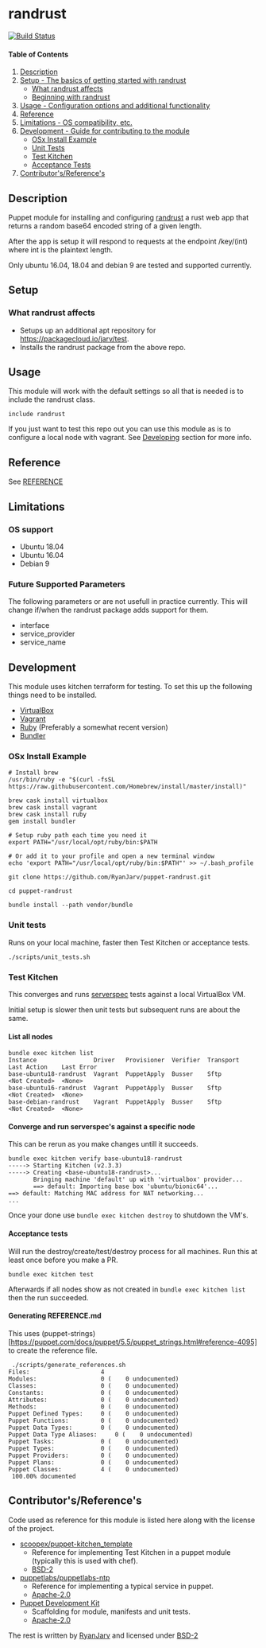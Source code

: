 # randrust
[![Build Status](https://travis-ci.org/RyanJarv/puppet-randrust.svg?branch=master)](https://travis-ci.org/RyanJarv/puppet-randrust)

#### Table of Contents

1. [Description](#description)
2. [Setup - The basics of getting started with randrust](#setup)
    * [What randrust affects](#what-randrust-affects)
    * [Beginning with randrust](#beginning-with-randrust)
3. [Usage - Configuration options and additional functionality](#usage)
4. [Reference](./REFERENCE.md)
5. [Limitations - OS compatibility, etc.](#limitations)
6. [Development - Guide for contributing to the module](#development)
    * [OSx Install Example](#osx-install-example)
    * [Unit Tests](#unit-tests)
    * [Test Kitchen](#test-kitchen)
    * [Acceptance Tests](#acceptance-tests)
6. [Contributor's/Reference's](#contributors/references)

## Description

Puppet module for installing and configuring [randrust](https://github.com/RyanJarv/randrust) a rust web app that returns a random base64 encoded string of a given length.

After the app is setup it will respond to requests at the endpoint /key/(int) where int is the plaintext length.

Only ubuntu 16.04, 18.04 and debian 9 are tested and supported currently.

## Setup

### What randrust affects

* Setups up an additional apt repository for https://packagecloud.io/jarv/test.
* Installs the randrust package from the above repo.

## Usage


This module will work with the default settings so all that is needed is to include
the randrust class.

```
include randrust
```

If you just want to test this repo out you can use this module as is to configure a
local node with vagrant. See [Developing](#Developing) section for more info.

## Reference

See [REFERENCE](./REFERENCE.md)

## Limitations

### OS support
* Ubuntu 18.04
* Ubuntu 16.04
* Debian 9

### Future Supported Parameters
The following parameters or are not usefull in practice currently. This will
change if/when the randrust package adds support for them.

* interface
* service_provider
* service_name

## Development

This module uses kitchen terraform for testing. To set this up the following things
need to be installed.

* [VirtualBox](https://www.virtualbox.org/wiki/Downloads)
* [Vagrant](https://www.vagrantup.com/downloads.html)
* [Ruby](https://rvm.io/) (Preferably a somewhat recent version)
* [Bundler](https://bundler.io/)

### OSx Install Example
```
# Install brew
/usr/bin/ruby -e "$(curl -fsSL https://raw.githubusercontent.com/Homebrew/install/master/install)"

brew cask install virtualbox
brew cask install vagrant
brew cask install ruby
gem install bundler

# Setup ruby path each time you need it
export PATH="/usr/local/opt/ruby/bin:$PATH

# Or add it to your profile and open a new terminal window
echo 'export PATH="/usr/local/opt/ruby/bin:$PATH"' >> ~/.bash_profile

git clone https://github.com/RyanJarv/puppet-randrust.git

cd puppet-randrust

bundle install --path vendor/bundle
```

### Unit tests

Runs on your local machine, faster then Test Kitchen or acceptance tests.

```
./scripts/unit_tests.sh 
```

### Test Kitchen

This converges and runs [serverspec](https://github.com/RyanJarv/puppet-randrust/blob/master/test/integration/base/serverspec/randrust_spec.rb) tests against a local VirtualBox VM.

Initial setup is slower then unit tests but subsequent runs are about the same.


#### List all nodes
```
bundle exec kitchen list
Instance                Driver   Provisioner  Verifier  Transport  Last Action    Last Error
base-ubuntu18-randrust  Vagrant  PuppetApply  Busser    Sftp       <Not Created>  <None>
base-ubuntu16-randrust  Vagrant  PuppetApply  Busser    Sftp       <Not Created>  <None>
base-debian-randrust    Vagrant  PuppetApply  Busser    Sftp       <Not Created>  <None>
```

#### Converge and run serverspec's against a specific node
This can be rerun as you make changes untill it succeeds.
```
bundle exec kitchen verify base-ubuntu18-randrust
-----> Starting Kitchen (v2.3.3)
-----> Creating <base-ubuntu18-randrust>...
       Bringing machine 'default' up with 'virtualbox' provider...
       ==> default: Importing base box 'ubuntu/bionic64'...
==> default: Matching MAC address for NAT networking...
...
```

Once your done use `bundle exec kitchen destroy` to shutdown the VM's.

#### Acceptance tests
Will run the destroy/create/test/destroy process for all machines. Run this at least once before you make a PR.

```
bundle exec kitchen test
```

Afterwards if all nodes show as not created in `bundle exec kitchen list` then the run succeeded.

#### Generating REFERENCE.md
This uses (puppet-strings)[https://puppet.com/docs/puppet/5.5/puppet_strings.html#reference-4095] to create the reference file.

```
 ./scripts/generate_references.sh 
Files:                    4
Modules:                  0 (    0 undocumented)
Classes:                  0 (    0 undocumented)
Constants:                0 (    0 undocumented)
Attributes:               0 (    0 undocumented)
Methods:                  0 (    0 undocumented)
Puppet Defined Types:     0 (    0 undocumented)
Puppet Functions:         0 (    0 undocumented)
Puppet Data Types:        0 (    0 undocumented)
Puppet Data Type Aliases:     0 (    0 undocumented)
Puppet Tasks:             0 (    0 undocumented)
Puppet Types:             0 (    0 undocumented)
Puppet Providers:         0 (    0 undocumented)
Puppet Plans:             0 (    0 undocumented)
Puppet Classes:           4 (    0 undocumented)
 100.00% documented
 ```


## Contributor's/Reference's

Code used as reference for this module is listed here along with the license of the project.

* [scoopex/puppet-kitchen_template](https://github.com/scoopex/puppet-kitchen_template)
  * Reference for implementing Test Kitchen in a puppet module (typically this is used with chef).
  * [BSD-2](https://github.com/scoopex/puppet-kitchen_template/blob/master/LICENSE)
* [puppetlabs/puppetlabs-ntp](https://github.com/puppetlabs/puppetlabs-ntp)
  * Reference for implementing a typical service in puppet.
  * [Apache-2.0](https://github.com/puppetlabs/puppetlabs-ntp/blob/master/LICENSE)
* [Puppet Development Kit](https://puppet.com/docs/pdk/1.x/pdk.html)
  * Scaffolding for module, manifests and unit tests.
  * [Apache-2.0](https://github.com/puppetlabs/pdk/blob/master/LICENSE)

The rest is written by [RyanJarv](https://github.com/RyanJarv) and licensed under [BSD-2](https://github.com/RyanJarv/randrust/LICENSE)
